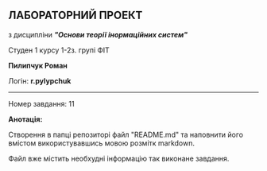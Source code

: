 ## ЛАБОРАТОРНИЙ ПРОЕКТ<br>
з дисципліни ***"Основи теорії інормаційних систем"***

Студен 1 курсу 1-2з. групі ФІТ 

**Пилипчук Роман**

Логін: __r.pylypchuk__

---

Номер завдання: 11

**Анотація:**

Створення в папці репозиторі файл "README.md" та наповнити його вмістом використувавшись мовою розмітк markdown.

Файл вже містить необхудні інформацію так виконане завдання.